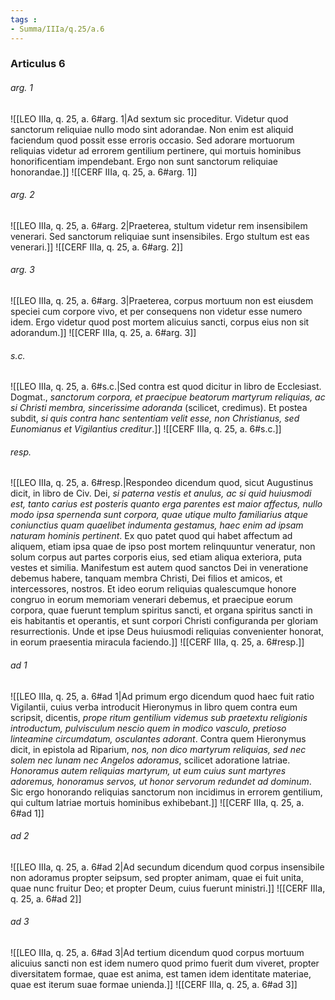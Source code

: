 ```yaml
---
tags : 
- Summa/IIIa/q.25/a.6
---
```


### Articulus 6

###### arg. 1
![[LEO IIIa, q. 25, a. 6#arg. 1|Ad sextum sic proceditur. Videtur quod sanctorum reliquiae nullo modo sint adorandae. Non enim est aliquid faciendum quod possit esse erroris occasio. Sed adorare mortuorum reliquias videtur ad errorem gentilium pertinere, qui mortuis hominibus honorificentiam impendebant. Ergo non sunt sanctorum reliquiae honorandae.]]
![[CERF IIIa, q. 25, a. 6#arg. 1]]

###### arg. 2
![[LEO IIIa, q. 25, a. 6#arg. 2|Praeterea, stultum videtur rem insensibilem venerari. Sed sanctorum reliquiae sunt insensibiles. Ergo stultum est eas venerari.]]
![[CERF IIIa, q. 25, a. 6#arg. 2]]

###### arg. 3
![[LEO IIIa, q. 25, a. 6#arg. 3|Praeterea, corpus mortuum non est eiusdem speciei cum corpore vivo, et per consequens non videtur esse numero idem. Ergo videtur quod post mortem alicuius sancti, corpus eius non sit adorandum.]]
![[CERF IIIa, q. 25, a. 6#arg. 3]]

###### s.c.
![[LEO IIIa, q. 25, a. 6#s.c.|Sed contra est quod dicitur in libro de Ecclesiast. Dogmat., *sanctorum corpora, et praecipue beatorum martyrum reliquias, ac si Christi membra, sincerissime adoranda* (scilicet, credimus). Et postea subdit, *si quis contra hanc sententiam velit esse, non Christianus, sed Eunomianus et Vigilantius creditur*.]]
![[CERF IIIa, q. 25, a. 6#s.c.]]

###### resp.
![[LEO IIIa, q. 25, a. 6#resp.|Respondeo dicendum quod, sicut Augustinus dicit, in libro de Civ. Dei, *si paterna vestis et anulus, ac si quid huiusmodi est, tanto carius est posteris quanto erga parentes est maior affectus, nullo modo ipsa spernenda sunt corpora, quae utique multo familiarius atque coniunctius quam quaelibet indumenta gestamus, haec enim ad ipsam naturam hominis pertinent*. Ex quo patet quod qui habet affectum ad aliquem, etiam ipsa quae de ipso post mortem relinquuntur veneratur, non solum corpus aut partes corporis eius, sed etiam aliqua exteriora, puta vestes et similia. Manifestum est autem quod sanctos Dei in veneratione debemus habere, tanquam membra Christi, Dei filios et amicos, et intercessores, nostros. Et ideo eorum reliquias qualescumque honore congruo in eorum memoriam venerari debemus, et praecipue eorum corpora, quae fuerunt templum spiritus sancti, et organa spiritus sancti in eis habitantis et operantis, et sunt corpori Christi configuranda per gloriam resurrectionis. Unde et ipse Deus huiusmodi reliquias convenienter honorat, in eorum praesentia miracula faciendo.]]
![[CERF IIIa, q. 25, a. 6#resp.]]

###### ad 1
![[LEO IIIa, q. 25, a. 6#ad 1|Ad primum ergo dicendum quod haec fuit ratio Vigilantii, cuius verba introducit Hieronymus in libro quem contra eum scripsit, dicentis, *prope ritum gentilium videmus sub praetextu religionis introductum, pulvisculum nescio quem in modico vasculo, pretioso linteamine circumdatum, osculantes adorant*. Contra quem Hieronymus dicit, in epistola ad Riparium, *nos, non dico martyrum reliquias, sed nec solem nec lunam nec Angelos adoramus*, scilicet adoratione latriae. *Honoramus autem reliquias martyrum, ut eum cuius sunt martyres adoremus, honoramus servos, ut honor servorum redundet ad dominum*. Sic ergo honorando reliquias sanctorum non incidimus in errorem gentilium, qui cultum latriae mortuis hominibus exhibebant.]]
![[CERF IIIa, q. 25, a. 6#ad 1]]

###### ad 2
![[LEO IIIa, q. 25, a. 6#ad 2|Ad secundum dicendum quod corpus insensibile non adoramus propter seipsum, sed propter animam, quae ei fuit unita, quae nunc fruitur Deo; et propter Deum, cuius fuerunt ministri.]]
![[CERF IIIa, q. 25, a. 6#ad 2]]

###### ad 3
![[LEO IIIa, q. 25, a. 6#ad 3|Ad tertium dicendum quod corpus mortuum alicuius sancti non est idem numero quod primo fuerit dum viveret, propter diversitatem formae, quae est anima, est tamen idem identitate materiae, quae est iterum suae formae unienda.]]
![[CERF IIIa, q. 25, a. 6#ad 3]]

